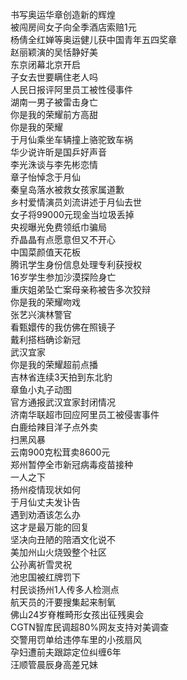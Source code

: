 书写奥运华章创造新的辉煌  
被闯房间女子向全季酒店索赔1元  
杨倩全红婵等奥运健儿获中国青年五四奖章  
赵丽颖演的吴恬静好美  
东京闭幕北京开启  
子女去世要瞒住老人吗  
人民日报评阿里员工被性侵事件  
湖南一男子被雷击身亡  
你是我的荣耀前方高甜  
你是我的荣耀  
于月仙乘坐车辆撞上骆驼致车祸  
华少说许昕是国乒好声音  
李光洙谈与李先彬恋情  
章子怡悼念于月仙  
秦皇岛落水被救女孩家属道歉  
乡村爱情演员刘流讲述于月仙去世  
女子将99000元现金当垃圾丢掉  
央视曝光免费领纸巾骗局  
乔晶晶有点愿意但又不开心  
中国菜颜值天花板  
腾讯学生身份信息处理专利获授权  
16岁学生参加沙漠探险身亡  
重庆姐弟坠亡案母亲称被告多次狡辩  
你是我的荣耀吻戏  
张艺兴演林警官  
看甄嬛传的我仿佛在照镜子  
戴利搭档确诊新冠  
武汉宜家  
你是我的荣耀超前点播  
吉林省连续3天拍到东北豹  
章鱼小丸子动图  
官方通报武汉宜家封闭情况  
济南华联超市回应阿里员工被侵害事件  
白鹿给辣目洋子点外卖  
扫黑风暴  
云南900克松茸卖8600元  
郑州暂停全市新冠病毒疫苗接种  
一人之下  
扬州疫情现状如何  
于月仙丈夫发讣告  
遇到劝酒该怎么办  
这才是最万能的回复  
坚决向丑陋的陪酒文化说不  
美加州山火烧毁整个社区  
公孙离祈雪灵祝  
池忠国被红牌罚下  
村民谈扬州1人传多人检测点  
航天员的汗要搜集起来制氧  
佛山24岁脊椎畸形女孩出征残奥会  
CGTN智库民调超80%网友支持对美调查  
交警用罚单给违停车里的小孩扇风  
孕妇遭前夫跟踪定位纠缠6年  
汪顺管晨辰身高差兄妹  
